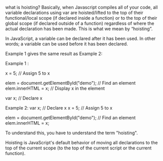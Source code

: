 what is hoisting?
Basically, when Javascript compiles all of your code, all variable declarations using var are hoisted/lifted to the top of their functional/local scope (if declared inside a function) or to the top of their global scope (if declared outside of a function) regardless of where the actual declaration has been made. This is what we mean by “hoisting”.


In JavaScript, a variable can be declared after it has been used. In other words; a variable can be used before it has been declared.

Example 1 gives the same result as Example 2:

Example 1 :

x = 5; // Assign 5 to x

elem = document.getElementById("demo"); // Find an element
elem.innerHTML = x;                     // Display x in the element

var x; // Declare x

Example 2:
var x; // Declare x
x = 5; // Assign 5 to x

elem = document.getElementById("demo"); // Find an element
elem.innerHTML = x; 


To understand this, you have to understand the term "hoisting".

Hoisting is JavaScript's default behavior of moving all declarations to the top of the current scope (to the top of the current script or the current function).
